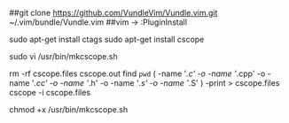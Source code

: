 
##git clone https://github.com/VundleVim/Vundle.vim.git ~/.vim/bundle/Vundle.vim
##vim -> :PluginInstall 

sudo apt-get install ctags
sudo apt-get install cscope 

sudo vi /usr/bin/mkcscope.sh

rm -rf cscope.files cscope.out
find `pwd` \( -name '*.c' -o -name '*.cpp' -o -name '*.cc' -o -name '*.h' -o -name '*.s' -o -name '*.S' \) -print > cscope.files
cscope -i cscope.files

chmod +x /usr/bin/mkcscope.sh

